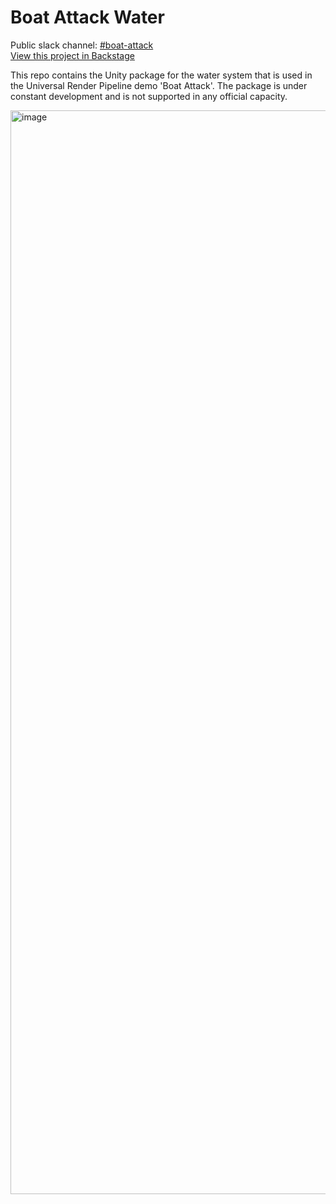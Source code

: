 # Boat Attack Water
Public slack channel: [#boat-attack](https://unity.slack.com/messages/C02M107KQJC/) <br/>
[View this project in Backstage](https://backstage.corp.unity3d.com/catalog/default/component/boat-attack-water) <br/>

This repo contains the Unity package for the water system that is used in the Universal Render Pipeline demo 'Boat Attack'.
The package is under constant development and is not supported in any official capacity.

<img width="1734" alt="image" src="https://user-images.githubusercontent.com/9811576/140533647-cb99836c-64ce-485f-9cce-344f4836212b.png">
